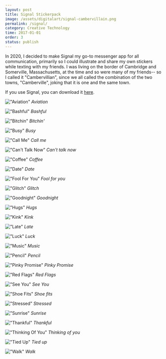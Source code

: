 ```yaml
---
layout: post
title: Signal Stickerpack
image: /assets/digitalart/signal-cambervillain.png
permalink: /signal/
category: Creative Technology
time: 2017-01-01
order: 3
status: publish
---
```

In 2020, I decided to make Signal my go-to messenger app for all communication, primarily so I could illustrate and share my own stickers while texting with my friends. I was living on the border of Cambridge and Somerville, Massachusetts, at the time and so were many of my friends-- so I called it "Cambervillian", since we all called the combination of the two towns, "Camberville", joking that it is one and the same town. 

If you use Signal, you can download it [here](https://signal.art/addstickers/?fbclid=IwAR3zed6svutJEZlW-I2uGMvcpaYc8P9a2jkoVCE9RX4QPGf0ty5BS6e19wI#pack_id=737fdc41172250ec6e376a19171948b7&pack_key=95db094487d03a8448a9c872e725afecbdf947449339e387733a0bd097ab4eea).

!["Aviation"](/assets/digitalart/Aviation.png)
*Aviation*

!["Bashful"](/assets/digitalart/Bashful.png)
*Bashful*

!["Bitchin"](/assets/digitalart/Bitchin.png) 
*Bitchin'*

!["Busy"](/assets/digitalart/Busy.png) 
*Busy*

!["Call Me"](/assets/digitalart/CallMe.png) 
*Call me*

!["Can't Talk Now"](/assets/digitalart/CantTalkNow.png) 
*Can't talk now*

!["Coffee"](/assets/digitalart/Coffee.png) 
*Coffee*

!["Date"](/assets/digitalart/Date.png) 
*Date*

!["Fool For You"](/assets/digitalart/FoolForYou.png) 
*Fool for you*

!["Glitch"](/assets/digitalart/Glitch.png) 
*Glitch*

!["Goodnight"](/assets/digitalart/Goodnight.png) 
*Goodnight*

!["Hugs"](/assets/digitalart/Hugs.png) 
*Hugs*

!["Kink"](/assets/digitalart/Kink.png) 
*Kink*

!["Late"](/assets/digitalart/Late.png) 
*Late*

!["Luck"](/assets/digitalart/Luck.png) 
*Luck*

!["Music"](/assets/digitalart/Music.png) 
*Music*

!["Pencil"](/assets/digitalart/Pencil.png) 
*Pencil*

!["Pinky Promise"](/assets/digitalart/PinkyPromise.png) 
*Pinky Promise*

!["Red Flags"](/assets/digitalart/RedFlags.png) 
*Red Flags*

!["See You"](/assets/digitalart/SeeYou.png)
*See You*

!["Shoe Fits"](/assets/digitalart/ShoeFits.png)
*Shoe fits*

!["Stressed"](/assets/digitalart/Stressed.png) 
*Stressed*

!["Sunrise"](/assets/digitalart/Sunrise.png)
*Sunrise*

!["Thankful"](/assets/digitalart/Thankful.png)
*Thankful*

!["Thinking Of You"](/assets/digitalart/ThinkingOfYou.png) 
*Thinking of you*

!["Tied Up"](/assets/digitalart/TiedUp.png)
*Tied up*

!["Walk"](/assets/digitalart/Walk.png) 
*Walk*